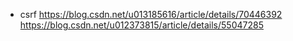* csrf 
  https://blog.csdn.net/u013185616/article/details/70446392
  https://blog.csdn.net/u012373815/article/details/55047285



